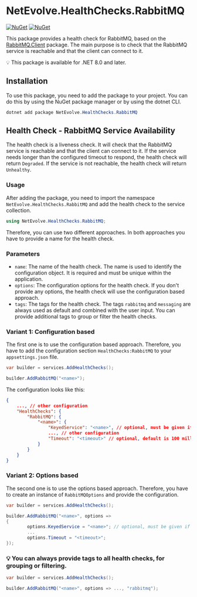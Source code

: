 # NetEvolve.HealthChecks.RabbitMQ

[![NuGet](https://img.shields.io/nuget/v/NetEvolve.HealthChecks.RabbitMQ?logo=nuget)](https://www.nuget.org/packages/NetEvolve.HealthChecks.RabbitMQ/)
[![NuGet](https://img.shields.io/nuget/dt/NetEvolve.HealthChecks.RabbitMQ?logo=nuget)](https://www.nuget.org/packages/NetEvolve.HealthChecks.RabbitMQ/)

This package provides a health check for RabbitMQ, based on the [RabbitMQ.Client](https://www.nuget.org/packages/RabbitMQ.Client/) package. The main purpose is to check that the RabbitMQ service is reachable and that the client can connect to it.

:bulb: This package is available for .NET 8.0 and later.

## Installation
To use this package, you need to add the package to your project. You can do this by using the NuGet package manager or by using the dotnet CLI.
```powershell
dotnet add package NetEvolve.HealthChecks.RabbitMQ
```

## Health Check - RabbitMQ Service Availability
The health check is a liveness check. It will check that the RabbitMQ service is reachable and that the client can connect to it. If the service needs longer than the configured timeout to respond, the health check will return `Degraded`. If the service is not reachable, the health check will return `Unhealthy`.

### Usage
After adding the package, you need to import the namespace `NetEvolve.HealthChecks.RabbitMQ` and add the health check to the service collection.
```csharp
using NetEvolve.HealthChecks.RabbitMQ;
```
Therefore, you can use two different approaches. In both approaches you have to provide a name for the health check.

### Parameters
- `name`: The name of the health check. The name is used to identify the configuration object. It is required and must be unique within the application.
- `options`: The configuration options for the health check. If you don't provide any options, the health check will use the configuration based approach.
- `tags`: The tags for the health check. The tags `rabbitmq` and `messaging` are always used as default and combined with the user input. You can provide additional tags to group or filter the health checks.

### Variant 1: Configuration based
The first one is to use the configuration based approach. Therefore, you have to add the configuration section `HealthChecks:RabbitMQ` to your `appsettings.json` file.
```csharp
var builder = services.AddHealthChecks();

builder.AddRabbitMQ("<name>");
```

The configuration looks like this:
```json
{
    ..., // other configuration
    "HealthChecks": {
        "RabbitMQ": {
            "<name>": {
                "KeyedService": "<name>", // optional, must be given if you want to access a keyed service
                ..., // other configuration
                "Timeout": "<timeout>" // optional, default is 100 milliseconds
            }
        }
    }
}
```

### Variant 2: Options based
The second one is to use the options based approach. Therefore, you have to create an instance of `RabbitMQOptions` and provide the configuration.
```csharp
var builder = services.AddHealthChecks();

builder.AddRabbitMQ("<name>", options =>
{
        options.KeyedService = "<name>"; // optional, must be given if you want to access a keyed service
        ...
        options.Timeout = "<timeout>";
});
```

### :bulb: You can always provide tags to all health checks, for grouping or filtering.

```csharp
var builder = services.AddHealthChecks();

builder.AddRabbitMQ("<name>", options => ..., "rabbitmq");
```